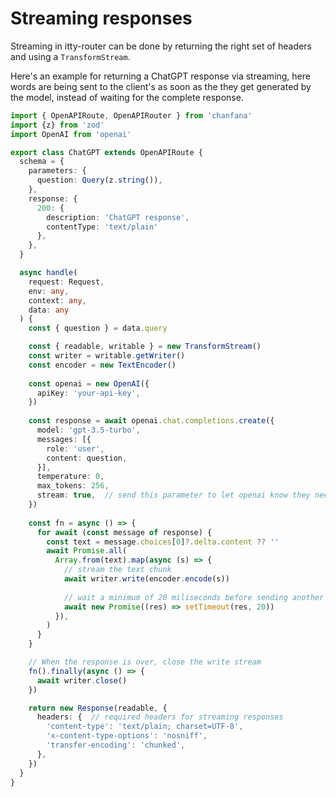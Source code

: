 # Streaming responses

Streaming in itty-router can be done by returning the right set of headers and using a `TransformStream`.

Here's an example for returning a ChatGPT response via streaming, here words are being sent to the client's
as soon as the they get generated by the model, instead of waiting for the complete response.

```ts
import { OpenAPIRoute, OpenAPIRouter } from 'chanfana'
import {z} from 'zod'
import OpenAI from 'openai'

export class ChatGPT extends OpenAPIRoute {
  schema = {
    parameters: {
      question: Query(z.string()),
    },
    response: {
      200: {
        description: 'ChatGPT response',
        contentType: 'text/plain'
      },
    },
  }

  async handle(
    request: Request,
    env: any,
    context: any,
    data: any
  ) {
    const { question } = data.query

    const { readable, writable } = new TransformStream()
    const writer = writable.getWriter()
    const encoder = new TextEncoder()
    
    const openai = new OpenAI({
      apiKey: 'your-api-key',
    })
    
    const response = await openai.chat.completions.create({
      model: 'gpt-3.5-turbo',
      messages: [{
        role: 'user',
        content: question,
      }],
      temperature: 0,
      max_tokens: 256,
      stream: true,  // send this parameter to let openai know they need to stream the response
    })
    
    const fn = async () => {
      for await (const message of response) {
        const text = message.choices[0]?.delta.content ?? ''
        await Promise.all(
          Array.from(text).map(async (s) => {
            // stream the text chunk
            await writer.write(encoder.encode(s))
            
            // wait a minimum of 20 miliseconds before sending another chunk
            await new Promise((res) => setTimeout(res, 20))
          }),
        )
      }
    }

    // When the response is over, close the write stream
    fn().finally(async () => {
      await writer.close()
    })

    return new Response(readable, {
      headers: {  // required headers for streaming responses
        'content-type': 'text/plain; charset=UTF-8',
        'x-content-type-options': 'nosniff',
        'transfer-encoding': 'chunked',
      },
    })
  }
}
```
